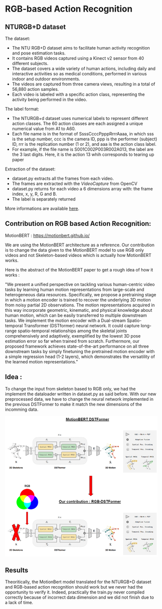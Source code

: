 # RGB-based Action Recognition


## NTURGB+D dataset
The dataset:
- The NTU RGB+D dataset aims to facilitate human activity recognition and pose estimation tasks.
- It contains RGB videos captured using a Kinect v2 sensor from 40 different subjects.
- The dataset covers a wide variety of human actions, including daily and interactive activities so as medical conditions, performed in various indoor and outdoor environments.
- The videos are captured from three camera views, resulting in a total of 56,880 action samples.
- Each video is labeled with a specific action class, representing the activity being performed in the video.

The label format:
- The NTURGB+d dataset uses numerical labels to represent different action classes. The 60 action classes are each assigned a unique numerical value from A1 to A60.
- Each file name is in the format of SsssCcccPpppRrrrAaaa, in which sss is the setup number, ccc is the camera ID, ppp is the performer (subject) ID, rrr is the replication number (1 or 2), and aaa is the action class label.
- For example, if the file name is S001C002P003R002A013, the label are the 3 last digits. Here, it is the action 13 whih corresponds to tearing up paper

Extraction of the dataset:
- dataset.py extracts all the frames from each video. 
- The frames are extracted with the <em>VideoCapture</em> from OpenCV
- dataset.py returns for each video a 6 dimensions array with: the frame index, x, y, R, G and B. 
- The label is separately returned 

More informations are available [here](https://rose1.ntu.edu.sg/dataset/actionRecognition/).

## Contribution on RGB based Action Recognition:

MotionBERT : https://motionbert.github.io/

We are using the MotionBERT architecture as a reference. Our contribution is to change the data given to the MotionBERT model to use RGB only videos and not Skeleton-based videos which is actually how MotionBERT works. 

Here is the abstract of the MotionBERT paper to get a rough idea of how it works :

"We present a unified perspective on tackling various
human-centric video tasks by learning human motion representations from large-scale and heterogeneous data resources. Specifically, we propose a pretraining stage in
which a motion encoder is trained to recover the underlying 3D motion from noisy partial 2D observations. The
motion representations acquired in this way incorporate
geometric, kinematic, and physical knowledge about human motion, which can be easily transferred to multiple
downstream tasks. We implement the motion encoder with
a Dual-stream Spatio-temporal Transformer (DSTformer)
neural network. It could capture long-range spatio-temporal
relationships among the skeletal joints comprehensively and
adaptively, exemplified by the lowest 3D pose estimation
error so far when trained from scratch. Furthermore, our
proposed framework achieves state-of-the-art performance
on all three downstream tasks by simply finetuning the pretrained motion encoder with a simple regression head (1-2
layers), which demonstrates the versatility of the learned
motion representations."

## Idea :

To change the input from skeleton based to RGB only, we had the implement the dataloader written in dataset.py as said before. With our new preprocessed data, we have to change the neural network implemented in the previous DSTFormer to make it match the new dimensions of the incomming data.

![Contribution scheme](Contribution_schema.png)

## Results 
Theoritically, the MotionBert model translated for the NTURGB+D dataset and RGB-based action recognition should work but we never had the opportunity to verify it. Indeed, practically the train.py never compiled correctly because of incorrect data dimension and we did not finish due to a lack of time. 
